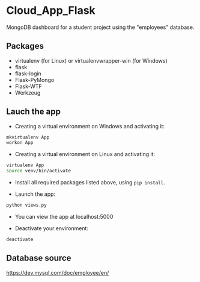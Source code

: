 # Cloud_App_Flask

MongoDB dashboard for a student project using the "employees" database.

## Packages

* virtualenv (for Linux) or virtualenvwrapper-win (for Windows)
* flask
* flask-login
* Flask-PyMongo
* Flask-WTF
* Werkzeug

## Lauch the app

* Creating a virtual environment on Windows and activating it:

```bash
mkvirtualenv App
workon App
```

* Creating a virtual environment on Linux and activating it:

```bash
virtualenv App
source venv/bin/activate
```

* Install all required packages listed above, using ```pip install```.

* Launch the app:

```bash
python views.py
```

* You can view the app at localhost:5000

* Deactivate your environment:

```bash
deactivate
```

## Database source

https://dev.mysql.com/doc/employee/en/
